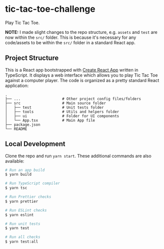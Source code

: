 # tic-tac-toe-challenge

Play Tic Tac Toe.

**NOTE:** I made slight changes to the repo structure, e.g. `assets` and `test` are now within the `src/` folder. This is because it's necessary for any code/assets to be within the `src/` folder in a standard React app.

## Project Structure

This is a React app bootstrapped with [Create React App](https://github.com/facebook/create-react-app) written in TypeScript. It displays a web interface which allows you to play Tic Tac Toe against a computer player. The code is organized as a pretty standard React application:

    .
    ├── ...                   # Other project config files/folders
    ├── src                   # Main source folder
    │   ├── test              # Unit tests folder
    │   ├── tools             # Utils and helpers folder
    │   ├── ui                # Folder for UI components
    │   └── App.tsx           # Main App file
    ├── package.json
    └── README

## Local Development

Clone the repo and run `yarn start`. These additional commands are also available:

```sh
# Run an app build
$ yarn build

# Run TypeScript compiler
$ yarn tsc

# Run Prettier checks
$ yarn prettier

# Run ESLint checks
$ yarn eslint

# Run unit tests
$ yarn test

# Run all checks
$ yarn test:all
```
